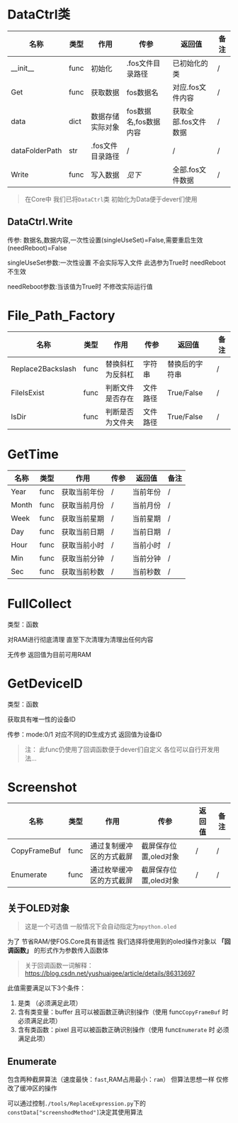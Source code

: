 # DataCtrl类
|名称|类型|作用|传参|返回值|备注|
|-|-|-|-|-|-|
|\_\_init\_\_|func|初始化|.fos文件目录路径|已初始化的类|/|
|Get|func|获取数据|fos数据名|对应.fos文件内容|/|
|data|dict|数据存储实际对象|fos数据名,fos数据内容|获取全部.fos文件数据|/|
|dataFolderPath|str|.fos文件目录路径|/|/|/|
|Write|func|写入数据|_见下_|全部.fos文件数据|/|

> 在Core中 我们已将`DataCtrl`类 初始化为Data便于dever们使用

## DataCtrl.Write

传参: 数据名,数据内容,一次性设置(singleUseSet)=False,需要重启生效(needReboot)=False

singleUseSet参数:一次性设置 不会实际写入文件 此选参为True时 needReboot不生效

needReboot参数:当该值为True时 不修改实际运行值 

# File_Path_Factory

|名称|类型|作用|传参|返回值|备注|
|-|-|-|-|-|-|
|Replace2Backslash|func|替换斜杠为反斜杠|字符串|替换后的字符串|/|
|FileIsExist|func|判断文件是否存在|文件路径|True/False|/|
|IsDir|func|判断是否为文件夹|文件路径|True/False|/|

# GetTime
|名称|类型|作用|传参|返回值|备注|
|-|-|-|-|-|-|
|Year|func|获取当前年份|/|当前年份|/|
|Month|func|获取当前月份|/|当前月份|/|
|Week|func|获取当前星期|/|当前星期|/|
|Day|func|获取当前日期|/|当前日期|/|
|Hour|func|获取当前小时|/|当前小时|/|
|Min|func|获取当前分钟|/|当前分钟|/|
|Sec|func|获取当前秒数|/|当前秒数|/|

# FullCollect

类型：函数

对RAM进行彻底清理 直至下次清理为清理出任何内容

无传参 返回值为目前可用RAM

# GetDeviceID

类型：函数

获取具有唯一性的设备ID

传参：mode:0/1
对应不同的ID生成方式
返回值为设备ID

> 注： 此func仍使用了回调函数便于dever们自定义 各位可以自行开发用法...
# Screenshot

|名称|类型|作用|传参|返回值|备注|
|-|-|-|-|-|-|
|CopyFrameBuf|func|通过复制缓冲区的方式截屏|截屏保存位置,oled对象|/|/|
|Enumerate|func|通过枚举缓冲区的方式截屏|截屏保存位置,oled对象|/|/|

## 关于OLED对象
>这是一个可选值 一般情况下会自动指定为`mpython.oled`

为了 节省RAM/使FOS.Core具有普适性 我们选择将使用到的oled操作对象以 **「回调函数」** 的形式作为参数传入函数体

> 关于回调函数一词解释：<https://blog.csdn.net/yushuaigee/article/details/86313697>

此值需要满足以下3个条件：
1. 是类 （必须满足此项）
2. 含有类变量：buffer   且可以被函数正确识别操作（使用 func`CopyFrameBuf` 时 必须满足此项）
3. 含有类函数：pixel    且可以被函数正确识别操作（使用 func`Enumerate` 时 必须满足此项）


## Enumerate

包含两种截屏算法（速度最快：`fast`,RAM占用最小：`ram`） 但算法思想一样 仅修改了缓冲区的操作

可以通过控制`./tools/ReplaceExpression.py`下的`constData["screenshodMethod"]`决定其使用算法